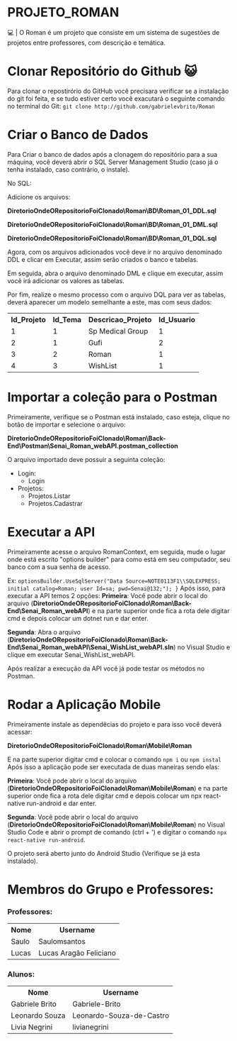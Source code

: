 # PROJETO_ROMAN
💻 | O Roman é um projeto que consiste em um sistema de sugestões de projetos entre professores, com descrição e temática.

# Clonar Repositório do Github 😺
Para clonar o repostirório do GitHub você precisara verificar se a instalação do git foi feita, e se tudo estiver certo você exacutará o seguinte comando no terminal do Git:
`git clone http://github.com/gabrielevbrito/Roman`

# Criar o Banco de Dados 
Para Criar o banco de dados após a clonagem do repositório para a sua máquina, você deverá abrir o SQL Server Management Studio (caso já o tenha instalado, caso contrário, o instale).

No SQL:

Adicione os arquivos:

__DiretorioOndeORepositorioFoiClonado\Roman\BD\Roman_01_DDL.sql__

__DiretorioOndeORepositorioFoiClonado\Roman\BD\Roman_01_DML.sql__

__DiretorioOndeORepositorioFoiClonado\Roman\BD\Roman_01_DQL.sql__

Agora, com os arquivos adicionados você deve ir no arquivo denominado DDL e clicar em Executar, assim serão criados o banco e tabelas.

Em seguida, abra o arquivo denominado DML e clique em executar, assim você irá adicionar os valores as tabelas.

Por fim, realize o mesmo processo com o arquivo DQL para ver as tabelas, deverá aparecer um modelo semelhante a este, mas com seus dados:

<table>
<tr>
  <th>Id_Projeto</th>
  <th>Id_Tema</th>
  <th>Descricao_Projeto</th>
  <th>Id_Usuario</th>
</tr>
<tr>
  <td>1</td>
  <td>1</td>
  <td>Sp Medical Group</td>
  <td>1</td>
</tr>
  <tr>
  <td>2</td>
  <td>1</td>
  <td>Gufi</td>
  <td>2</td>
</tr>
  <tr>
  <td>3</td>
  <td>2</td>
  <td>Roman</td>
  <td>1</td>
</tr>
  <tr>
  <td>4</td>
  <td>3</td>
  <td>WishList</td>
  <td>1</td>
</tr>
</table>

# Importar a coleção para o Postman
Primeiramente, verifique se o Postman está instalado, caso esteja, clique no botão de importar e selecione o arquivo:

__DiretorioOndeORepositorioFoiClonado\Roman\Back-End\Postman\Senai_Roman_webAPI.postman_collection__

O arquivo importado deve possuir a seguinta coleção:
*	Login:
    *	Login
*	Projetos:
    *	Projetos.Listar
    *	Projetos.Cadastrar

# Executar a API
Primeiramente acesse o arquivo RomanContext, em seguida, mude o lugar onde está escrito "options builder" para como está em seu computador, seu banco com a sua senha de acesso.

Ex: `optionsBuilder.UseSqlServer("Data Source=NOTE0113F1\\SQLEXPRESS; initial catalog=Roman; user Id=sa; pwd=Senai@132;"); }`
Após isso, para executar a API temos 2 opções:
__Primeira__: Você pode abrir o local do arquivo (__DiretorioOndeORepositorioFoiClonado\Roman\Back-End\Senai_Roman_webAPI__) e na parte superior onde fica a rota dele digitar cmd e depois colocar um dotnet run e dar enter.

__Segunda__: Abra o arquivo (__DiretorioOndeORepositorioFoiClonado\Roman\Back-End\Senai_Roman_webAPI\Senai_WishList_webAPI.sln__) no Visual Studio e clique em executar Senai_WishList_webAPI.

Após realizar a execução da API você já pode testar os métodos no Postman.

# Rodar a Aplicação Mobile

Primeiramente instale as dependêcias do projeto e para isso você deverá acessar:

__DiretorioOndeORepositorioFoiClonado\Roman\Mobile\Roman__

E na parte superior digitar cmd e colocar o comando `npm i` ou `npm instal`
Após isso a aplicação pode ser executada de duas maneiras sendo elas:

__Primeira__: Você pode abrir o local do arquivo (__DiretorioOndeORepositorioFoiClonado\Roman\Mobile\Roman__) e na parte superior onde fica a rota dele digitar cmd e depois colocar um npx react-native run-android e dar enter.

__Segunda__: Você pode abrir o local do arquivo (__DiretorioOndeORepositorioFoiClonado\Roman\Mobile\Roman__) no Visual Studio Code e abrir o prompt de comando (ctrl + ') e digitar o comando `npx react-native run-android`.

O projeto será aberto junto do Android Studio (Verifique se já esta instalado).

# Membros do Grupo e Professores:
### Professores:


<table>
<tr>
  <th>Nome</th>
  <th>Username</th>
</tr>
<tr>
  <td>Saulo</td>
  <td>Saulomsantos</td>
</tr>
<tr>
  <td>Lucas</td>
  <td>Lucas Aragão Feliciano</td>
</tr>
</table>


### Alunos:

<table>
<tr>
  <th>Nome</th>
  <th>Username</th>
</tr>
<tr>
  <td>Gabriele Brito</td>
  <td>Gabriele-Brito</td>
</tr>
<tr>
  <td>Leonardo Souza</td>
  <td>Leonardo-Souza-de-Castro</td>
</tr>
<tr>
  <td>Livia Negrini</td>
  <td>livianegrini</td>
</tr>
</table>

